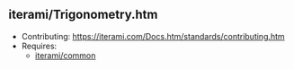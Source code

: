 iterami/Trigonometry.htm
------------------------

* Contributing: https://iterami.com/Docs.htm/standards/contributing.htm
* Requires:
  * [iterami/common](https://github.com/iterami/common)
